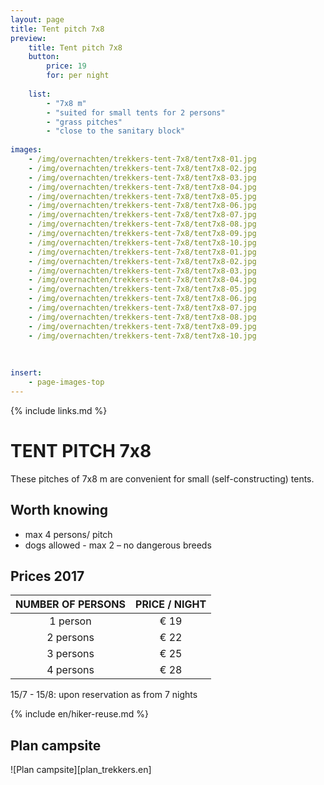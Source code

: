 ```yaml
---
layout: page
title: Tent pitch 7x8
preview: 
    title: Tent pitch 7x8
    button:
        price: 19
        for: per night
        
    list:
        - "7x8 m"
        - "suited for small tents for 2 persons"
        - "grass pitches"
        - "close to the sanitary block"
                
images:
    - /img/overnachten/trekkers-tent-7x8/tent7x8-01.jpg
    - /img/overnachten/trekkers-tent-7x8/tent7x8-02.jpg
    - /img/overnachten/trekkers-tent-7x8/tent7x8-03.jpg
    - /img/overnachten/trekkers-tent-7x8/tent7x8-04.jpg
    - /img/overnachten/trekkers-tent-7x8/tent7x8-05.jpg
    - /img/overnachten/trekkers-tent-7x8/tent7x8-06.jpg
    - /img/overnachten/trekkers-tent-7x8/tent7x8-07.jpg
    - /img/overnachten/trekkers-tent-7x8/tent7x8-08.jpg
    - /img/overnachten/trekkers-tent-7x8/tent7x8-09.jpg
    - /img/overnachten/trekkers-tent-7x8/tent7x8-10.jpg
    - /img/overnachten/trekkers-tent-7x8/tent7x8-01.jpg
    - /img/overnachten/trekkers-tent-7x8/tent7x8-02.jpg
    - /img/overnachten/trekkers-tent-7x8/tent7x8-03.jpg
    - /img/overnachten/trekkers-tent-7x8/tent7x8-04.jpg
    - /img/overnachten/trekkers-tent-7x8/tent7x8-05.jpg
    - /img/overnachten/trekkers-tent-7x8/tent7x8-06.jpg
    - /img/overnachten/trekkers-tent-7x8/tent7x8-07.jpg
    - /img/overnachten/trekkers-tent-7x8/tent7x8-08.jpg
    - /img/overnachten/trekkers-tent-7x8/tent7x8-09.jpg
    - /img/overnachten/trekkers-tent-7x8/tent7x8-10.jpg
    
    
    
insert:
    - page-images-top
---
```

{% include links.md %}

# TENT PITCH 7x8

These pitches of 7x8 m are convenient for small (self-constructing) tents.   


## Worth knowing

- max 4 persons/ pitch
- dogs allowed - max 2 – no dangerous breeds

## Prices 2017

NUMBER OF PERSONS | PRICE / NIGHT     
:-------------:|:-----------:|
1 person      |€ 19            
2 persons     |€ 22                   
3 persons     |€ 25      
4 persons     |€ 28            
      

15/7 - 15/8: upon reservation as from 7 nights

{% include en/hiker-reuse.md %}

## Plan campsite

![Plan campsite][plan_trekkers.en]

